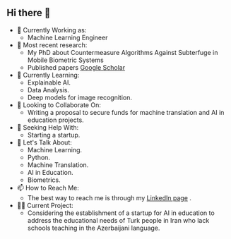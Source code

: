## Hi there 👋

- 🔭 Currently Working as:
  - Machine Learning Engineer
- 🔭 Most recent research:
  - My PhD about Countermeasure Algorithms Against Subterfuge in Mobile Biometric Systems
  - Published papers [Google Scholar](https://scholar.google.com/citations?user=_I3xMO8AAAAJ&hl=en)  
- 🌱 Currently Learning:
  - Explainable AI.
  - Data Analysis.
  - Deep models for image recognition.
- 👯 Looking to Collaborate On:
  - Writing a proposal to secure funds for machine translation and AI in education projects.
- 🤔 Seeking Help With:
  - Starting a startup.
- 💬 Let's Talk About:
  - Machine Learning.
  - Python.
  - Machine Translation.
  - AI in Education.
  - Biometrics.
- 📫 How to Reach Me:
  - The best way to reach me is through my [LinkedIn page](https://www.linkedin.com/in/jalilnkh/)
.
- 👨‍🏫 Current Project:
  - Considering the establishment of a startup for AI in education to address the educational needs of Turk people in Iran who lack schools teaching in the Azerbaijani language.



